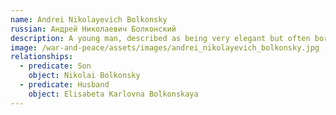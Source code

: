 ```yaml
---
name: Andrei Nikolayevich Bolkonsky
russian: Андрей Николаевич Болконский
description: A young man, described as being very elegant but often bored, melancholic and/or sad. He is introduced as a slightly cynical character, disillusioned in his marriage by what he sees as the simple-mindedness of his wife. He's depicted as an atheist, sceptical of his sister Marya's strong religious beliefs.
image: /war-and-peace/assets/images/andrei_nikolayevich_bolkonsky.jpg
relationships:
  - predicate: Son
    object: Nikolai Bolkonsky
  - predicate: Husband
    object: Elisabeta Karlovna Bolkonskaya
---
```

